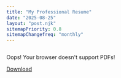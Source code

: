 ```yaml
---
title: "My Professional Resume"
date: "2025-08-25"
layout: "post.njk"
sitemapPriority: 0.8
sitemapChangefreq: "monthly"
---
```


<div style="max-width: 900px; margin: auto;">
  <div style="position: relative; padding-top: 129.41%;">
    <object
      id="pdf-viewer"
      data="/resume/jesus.pdf#view=FitH&toolbar=0&navpanes=0"
      style="position: absolute; top: 0; left: 0; width: 100%; height: 100%; border: none;">
      <p>Oops! Your browser doesn't support PDFs!</p>
      <a href="/resume/jesus.pdf" download="Jesus_E_Otero_Lagunes_Resume.pdf" class="btn">
        <i class="fas fa-download mr-2"></i>Download
      </a>
    </object>
  </div>
</div>